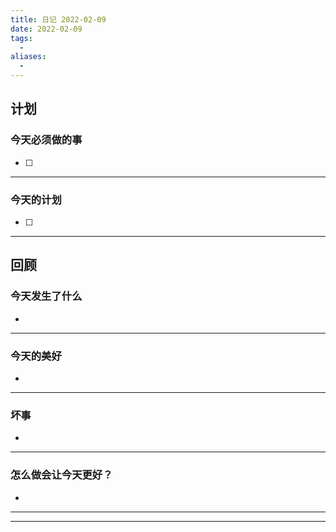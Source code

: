 ```yaml
---
title: 日记 2022-02-09
date: 2022-02-09
tags: 
  - 
aliases: 
  - 
---
```



## 计划

### 今天必须做的事
- [ ] 

---

### 今天的计划
- [ ] 


---

## 回顾

### 今天发生了什么
- 

---

### 今天的美好
- 

---

### 坏事
-

---

### 怎么做会让今天更好？
- 


---








---